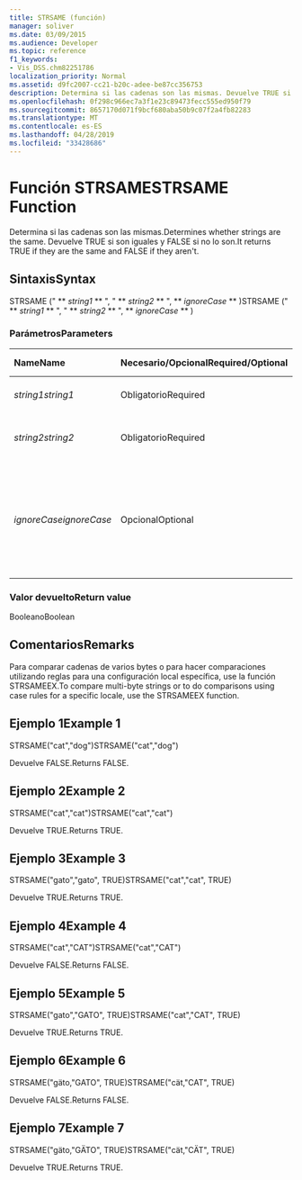 ```yaml
---
title: STRSAME (función)
manager: soliver
ms.date: 03/09/2015
ms.audience: Developer
ms.topic: reference
f1_keywords:
- Vis_DSS.chm82251786
localization_priority: Normal
ms.assetid: d9fc2007-cc21-b20c-adee-be87cc356753
description: Determina si las cadenas son las mismas. Devuelve TRUE si son iguales y FALSE si no lo son.
ms.openlocfilehash: 0f298c966ec7a3f1e23c89473fecc555ed950f79
ms.sourcegitcommit: 8657170d071f9bcf680aba50b9c07f2a4fb82283
ms.translationtype: MT
ms.contentlocale: es-ES
ms.lasthandoff: 04/28/2019
ms.locfileid: "33428686"
---
```

# <a name="strsame-function"></a><span data-ttu-id="b3dd8-104">Función STRSAME</span><span class="sxs-lookup"><span data-stu-id="b3dd8-104">STRSAME Function</span></span>

<span data-ttu-id="b3dd8-105">Determina si las cadenas son las mismas.</span><span class="sxs-lookup"><span data-stu-id="b3dd8-105">Determines whether strings are the same.</span></span> <span data-ttu-id="b3dd8-106">Devuelve TRUE si son iguales y FALSE si no lo son.</span><span class="sxs-lookup"><span data-stu-id="b3dd8-106">It returns TRUE if they are the same and FALSE if they aren't.</span></span> 
  
## <a name="syntax"></a><span data-ttu-id="b3dd8-107">Sintaxis</span><span class="sxs-lookup"><span data-stu-id="b3dd8-107">Syntax</span></span>

<span data-ttu-id="b3dd8-108">STRSAME (" \*\* *string1* \*\* ", " \*\* *string2* \*\* ", \*\* *ignoreCase* \*\* )</span><span class="sxs-lookup"><span data-stu-id="b3dd8-108">STRSAME (" \*\* *string1* \*\* ", " \*\* *string2* \*\* ", \*\* *ignoreCase* \*\* )</span></span> 
  
### <a name="parameters"></a><span data-ttu-id="b3dd8-109">Parámetros</span><span class="sxs-lookup"><span data-stu-id="b3dd8-109">Parameters</span></span>

|<span data-ttu-id="b3dd8-110">**Name**</span><span class="sxs-lookup"><span data-stu-id="b3dd8-110">**Name**</span></span>|<span data-ttu-id="b3dd8-111">**Necesario/Opcional**</span><span class="sxs-lookup"><span data-stu-id="b3dd8-111">**Required/Optional**</span></span>|<span data-ttu-id="b3dd8-112">**Tipo de datos**</span><span class="sxs-lookup"><span data-stu-id="b3dd8-112">**Data Type**</span></span>|<span data-ttu-id="b3dd8-113">**Descripción**</span><span class="sxs-lookup"><span data-stu-id="b3dd8-113">**Description**</span></span>|
|:-----|:-----|:-----|:-----|
| <span data-ttu-id="b3dd8-114">_string1_</span><span class="sxs-lookup"><span data-stu-id="b3dd8-114">_string1_</span></span> <br/> |<span data-ttu-id="b3dd8-115">Obligatorio</span><span class="sxs-lookup"><span data-stu-id="b3dd8-115">Required</span></span>  <br/> |<span data-ttu-id="b3dd8-116">**String**</span><span class="sxs-lookup"><span data-stu-id="b3dd8-116">**String**</span></span> <br/> |<span data-ttu-id="b3dd8-117">La primera cadena de la comparación.</span><span class="sxs-lookup"><span data-stu-id="b3dd8-117">The first string to compare.</span></span>  <br/> |
| <span data-ttu-id="b3dd8-118">_string2_</span><span class="sxs-lookup"><span data-stu-id="b3dd8-118">_string2_</span></span> <br/> |<span data-ttu-id="b3dd8-119">Obligatorio</span><span class="sxs-lookup"><span data-stu-id="b3dd8-119">Required</span></span>  <br/> |<span data-ttu-id="b3dd8-120">**String**</span><span class="sxs-lookup"><span data-stu-id="b3dd8-120">**String**</span></span> <br/> |<span data-ttu-id="b3dd8-121">La segunda cadena de la comparación.</span><span class="sxs-lookup"><span data-stu-id="b3dd8-121">The second string to compare.</span></span>  <br/> |
| <span data-ttu-id="b3dd8-122">_ignoreCase_</span><span class="sxs-lookup"><span data-stu-id="b3dd8-122">_ignoreCase_</span></span> <br/> |<span data-ttu-id="b3dd8-123">Opcional</span><span class="sxs-lookup"><span data-stu-id="b3dd8-123">Optional</span></span>  <br/> |<span data-ttu-id="b3dd8-124">**Boolean**</span><span class="sxs-lookup"><span data-stu-id="b3dd8-124">**Boolean**</span></span> <br/> |<span data-ttu-id="b3dd8-p103">TRUE (verdadero) para no distinguir mayúsculas y minúsculas y FALSE (falso) para hacerlo. El valor predeterminado es FALSE.</span><span class="sxs-lookup"><span data-stu-id="b3dd8-p103">TRUE to ignore the case and FALSE to compare the case. The default is FALSE.</span></span>  <br/> |
   
### <a name="return-value"></a><span data-ttu-id="b3dd8-127">Valor devuelto</span><span class="sxs-lookup"><span data-stu-id="b3dd8-127">Return value</span></span>

<span data-ttu-id="b3dd8-128">Booleano</span><span class="sxs-lookup"><span data-stu-id="b3dd8-128">Boolean</span></span>
  
## <a name="remarks"></a><span data-ttu-id="b3dd8-129">Comentarios</span><span class="sxs-lookup"><span data-stu-id="b3dd8-129">Remarks</span></span>

<span data-ttu-id="b3dd8-130">Para comparar cadenas de varios bytes o para hacer comparaciones utilizando reglas para una configuración local específica, use la función STRSAMEEX.</span><span class="sxs-lookup"><span data-stu-id="b3dd8-130">To compare multi-byte strings or to do comparisons using case rules for a specific locale, use the STRSAMEEX function.</span></span>
  
## <a name="example-1"></a><span data-ttu-id="b3dd8-131">Ejemplo 1</span><span class="sxs-lookup"><span data-stu-id="b3dd8-131">Example 1</span></span>

<span data-ttu-id="b3dd8-132">STRSAME("cat","dog")</span><span class="sxs-lookup"><span data-stu-id="b3dd8-132">STRSAME("cat","dog")</span></span>
  
<span data-ttu-id="b3dd8-133">Devuelve FALSE.</span><span class="sxs-lookup"><span data-stu-id="b3dd8-133">Returns FALSE.</span></span>
  
## <a name="example-2"></a><span data-ttu-id="b3dd8-134">Ejemplo 2</span><span class="sxs-lookup"><span data-stu-id="b3dd8-134">Example 2</span></span>

<span data-ttu-id="b3dd8-135">STRSAME("cat","cat")</span><span class="sxs-lookup"><span data-stu-id="b3dd8-135">STRSAME("cat","cat")</span></span>
  
<span data-ttu-id="b3dd8-136">Devuelve TRUE.</span><span class="sxs-lookup"><span data-stu-id="b3dd8-136">Returns TRUE.</span></span>
  
## <a name="example-3"></a><span data-ttu-id="b3dd8-137">Ejemplo 3</span><span class="sxs-lookup"><span data-stu-id="b3dd8-137">Example 3</span></span>

<span data-ttu-id="b3dd8-138">STRSAME("gato","gato", TRUE)</span><span class="sxs-lookup"><span data-stu-id="b3dd8-138">STRSAME("cat","cat", TRUE)</span></span>
  
<span data-ttu-id="b3dd8-139">Devuelve TRUE.</span><span class="sxs-lookup"><span data-stu-id="b3dd8-139">Returns TRUE.</span></span>
  
## <a name="example-4"></a><span data-ttu-id="b3dd8-140">Ejemplo 4</span><span class="sxs-lookup"><span data-stu-id="b3dd8-140">Example 4</span></span>

<span data-ttu-id="b3dd8-141">STRSAME("cat","CAT")</span><span class="sxs-lookup"><span data-stu-id="b3dd8-141">STRSAME("cat","CAT")</span></span>
  
<span data-ttu-id="b3dd8-142">Devuelve FALSE.</span><span class="sxs-lookup"><span data-stu-id="b3dd8-142">Returns FALSE.</span></span>
  
## <a name="example-5"></a><span data-ttu-id="b3dd8-143">Ejemplo 5</span><span class="sxs-lookup"><span data-stu-id="b3dd8-143">Example 5</span></span>

<span data-ttu-id="b3dd8-144">STRSAME("gato","GATO", TRUE)</span><span class="sxs-lookup"><span data-stu-id="b3dd8-144">STRSAME("cat","CAT", TRUE)</span></span>
  
<span data-ttu-id="b3dd8-145">Devuelve TRUE.</span><span class="sxs-lookup"><span data-stu-id="b3dd8-145">Returns TRUE.</span></span>
  
## <a name="example-6"></a><span data-ttu-id="b3dd8-146">Ejemplo 6</span><span class="sxs-lookup"><span data-stu-id="b3dd8-146">Example 6</span></span>

<span data-ttu-id="b3dd8-147">STRSAME("gäto,"GATO", TRUE)</span><span class="sxs-lookup"><span data-stu-id="b3dd8-147">STRSAME("cät,"CAT", TRUE)</span></span>
  
<span data-ttu-id="b3dd8-148">Devuelve FALSE.</span><span class="sxs-lookup"><span data-stu-id="b3dd8-148">Returns FALSE.</span></span>
  
## <a name="example-7"></a><span data-ttu-id="b3dd8-149">Ejemplo 7</span><span class="sxs-lookup"><span data-stu-id="b3dd8-149">Example 7</span></span>

<span data-ttu-id="b3dd8-150">STRSAME("gäto,"GÄTO", TRUE)</span><span class="sxs-lookup"><span data-stu-id="b3dd8-150">STRSAME("cät,"CÄT", TRUE)</span></span>
  
<span data-ttu-id="b3dd8-151">Devuelve TRUE.</span><span class="sxs-lookup"><span data-stu-id="b3dd8-151">Returns TRUE.</span></span>
  

